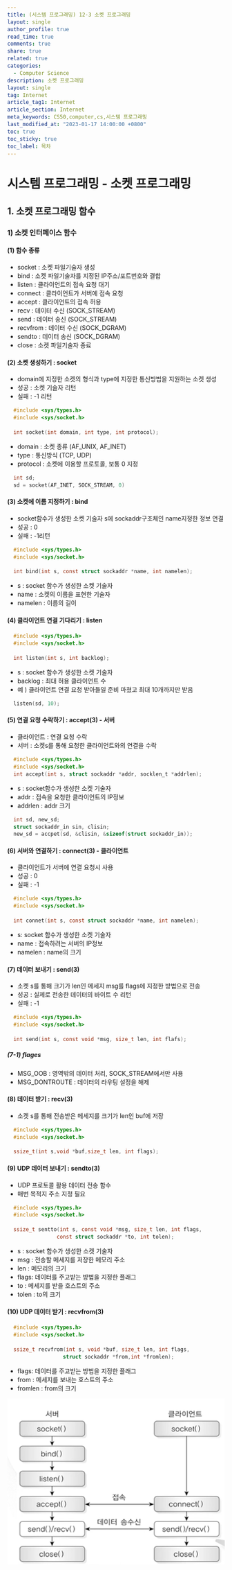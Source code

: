```yaml
---
title: (시스템 프로그래밍) 12-3 소켓 프로그래밍
layout: single
author_profile: true
read_time: true
comments: true
share: true
related: true
categories:
  - Computer Science
description: 소켓 프로그래밍
layout: single
tag: Internet
article_tag1: Internet
article_section: Internet
meta_keywords: CS50,computer,cs,시스템 프로그래밍
last_modified_at: "2023-01-17 14:00:00 +0800"
toc: true
toc_sticky: true
toc_label: 목차
---
```


# 시스템 프로그래밍 - 소켓 프로그래밍

## 1. 소켓 프로그래밍 함수

### 1) 소켓 인터페이스 함수

#### (1) 함수 종류

- socket : 소켓 파일기술자 생성
- bind : 소켓 파일기술자를 지정된 IP주소/포트번호와 결합
- listen : 클라이언트의 접속 요청 대기
- connect : 클라이언트가 서버에 접속 요청
- accept : 클라이언트의 접속 허용
- recv : 데이터 수신 (SOCK_STREAM)
- send : 데이터 송신 (SOCK_STREAM)
- recvfrom : 데이터 수신 (SOCK_DGRAM)
- sendto : 데이터 송신 (SOCK_DGRAM)
- close : 소켓 파일기술자 종료

#### (2) 소켓 생성하기 : socket

- domain에 지정한 소켓의 형식과 type에 지정한 통신방법을 지원하는 소켓 생성
- 성공 : 소켓 기술자 리턴
- 실패 : -1 리턴

```c
  #include <sys/types.h>
  #include <sys/socket.h>

  int socket(int domain, int type, int protocol);
```

- domain : 소켓 종류 (AF_UNIX, AF_INET)
- type : 통신방식 (TCP, UDP)
- protocol : 소켓에 이용할 프로토콜, 보통 0 지정

```c
  int sd;
  sd = socket(AF_INET, SOCK_STREAM, 0)
```

#### (3) 소켓에 이름 지정하기 : bind

- socket함수가 생성한 소켓 기술자 s에 sockaddr구조체인 name지정한 정보 연결
- 성공 : 0
- 실패 : -1리턴

```c
  #include <sys/types.h>
  #include <sys/socket.h>

  int bind(int s, const struct sockaddr *name, int namelen);
```

- s : socket 함수가 생성한 소켓 기술자
- name : 소켓의 이름을 표현한 기술자
- namelen : 이름의 길이

#### (4) 클라이언트 연결 기다리기 : listen

```c
  #include <sys/types.h>
  #include <sys/socket.h>

  int listen(int s, int backlog);
```

- s : socket 함수가 생성한 소켓 기술자
- backlog : 최대 허용 클라이언트 수
- 예 ) 클라이언트 연결 요청 받아들일 준비 마쳤고 최대 10개까지만 받음

```c
  listen(sd, 10);
```

#### (5) 연결 요청 수락하기 : accept(3) - 서버

- 클라이언트 : 연결 요청 수락
- 서버 : 소켓s를 통해 요청한 클라이언트와의 연결을 수락

```c
  #include <sys/types.h>
  #include <sys/socket.h>
  int accept(int s, struct sockaddr *addr, socklen_t *addrlen);
```

- s : socket함수가 생성한 소켓 기술자
- addr : 접속을 요청한 클라이언트의 IP정보
- addrlen : addr 크기

```c
  int sd, new_sd;
  struct sockaddr_in sin, clisin;
  new_sd = accpet(sd, &clisin, &sizeof(struct sockaddr_in));
```

#### (6) 서버와 연결하기 : connect(3) - 클라이언트

- 클라이언트가 서버에 연결 요청시 사용
- 성공 : 0
- 실패 : -1

```c
  #include <sys/types.h>
  #include <sys/socket.h>

  int connet(int s, const struct sockaddr *name, int namelen);
```

- s: socket 함수가 생성한 소켓 기술자
- name : 접속하려는 서버의 IP정보
- namelen : name의 크기

#### (7) 데이터 보내기 : send(3)

- 소켓 s를 통해 크기가 len인 메세지 msg를 flags에 지정한 방법으로 전송
- 성공 : 실제로 전송한 데이터의 바이트 수 리턴
- 실패 : -1

```c
  #include <sys/types.h>
  #include <sys/socket.h>

  int send(int s, const void *msg, size_t len, int flafs);
```

##### (7-1) flages

- MSG_OOB : 영역밖의 데이터 처리, SOCK_STREAM에서만 사용
- MSG_DONTROUTE : 데이터의 라우팅 설정을 해제

#### (8) 데이터 받기 : recv(3)

- 소켓 s를 통해 전송받은 메세지를 크기가 len인 buf에 저장

```c
  #include <sys/types.h>
  #include <sys/socket.h>

  ssize_t(int s,void *buf,size_t len, int flags);
```

#### (9) UDP 데이터 보내기 : sendto(3)

- UDP 프로토콜 활용 데이터 전송 함수
- 매번 목적지 주소 지정 필요

```c
  #include <sys/types.h>
  #include <sys/socket.h>

  ssize_t sentto(int s, const void *msg, size_t len, int flags,
                const struct sockaddr *to, int tolen);
```

- s : socket 함수가 생성한 소켓 기술자
- msg : 전송할 메세지를 저장한 메모리 주소
- len : 메모리의 크기
- flags: 데이터를 주고받는 방법을 지정한 플래그
- to : 메세지를 받을 호스트의 주소
- tolen : to의 크기

#### (10) UDP 데이터 받기 : recvfrom(3)

```c
  #include <sys/types.h>
  #include <sys/socket.h>

  ssize_t recvfrom(int s, void *buf, size_t len, int flags,
                  struct sockaddr *from,int *fromlen);
```

- flags: 데이터를 주고받는 방법을 지정한 플래그
- from : 메세지를 보내는 호스트의 주소
- fromlen : from의 크기

![alt](/assets/images/post/ComputerStudy/707.png)
